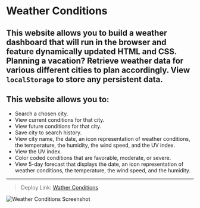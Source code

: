 # Weather Conditions

This website allows you to build a weather dashboard that will run in the browser and feature dynamically updated HTML and CSS. Planning a vacation? Retrieve weather data for various different cities to plan accordingly. View `localStorage` to store any persistent data. 
-------------------------------------------------------------------------------------------------------------

## This website allows you to:

* Search a chosen city.
* View current conditions for that city.
* View future conditions for that city.
* Save city to search history.
* View city name, the date, an icon representation of weather conditions, the temperature, the humidity, the wind speed, and the UV index.
* View the UV index.
* Color coded conditions that are favorable, moderate, or severe.
* View 5-day forecast that displays the date, an icon representation of weather conditions, the temperature, the wind speed, and the humidity.

----------------------------------------------------------------------------------------------------------------


> Deploy Link: [Wather Conditions](https://hayvant.github.io/weatherconditions/)


![Weather Conditions Screenshot](./Assets/06-server-side-apis-homework-demo.png)
